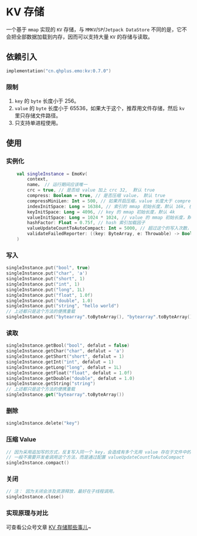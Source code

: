 # KV 存储

一个基于 `mmap` 实现的 `KV` 存储，与 `MMKV`/`SP`/`Jetpack DataStore` 不同的是，它不会把全部数据加载到内存，因而可以支持大量 `KV` 的存储与读取。

## 依赖引入

```kts
implementation("cn.qhplus.emo:kv:0.7.0")
```

### 限制

1. `key` 的 `byte` 长度小于 256。
2. `value` 的 `byte` 长度小于 65536，如果大于这个，推荐用文件存储，然后 `kv` 里只存储文件路径。
3. 只支持单进程使用。

## 使用

### 实例化

```kotlin
    val singleInstance = EmoKv(
        context, 
        name， // 运行期间应该唯一
        crc = true, // 是否给 value 加上 crc 32,  默认 true
        compress: Boolean = true, // 是否压缩 value， 默认 true
        compressMiniLen: Int = 500, // 如果开启压缩，value 长度大于 compressMiniLen 才压缩，默认 500
        indexInitSpace: Long = 16384, // 索引的 mmap 初始长度，默认 16k, 在 0.75 的加载因子下可存储 600 个 kv .
        keyInitSpace: Long = 4096, // key 的 mmap 初始长度，默认 4k
        valueInitSpace: Long = 1024 * 1024, // value 的 mmap 初始长度，默认 1m
        hashFactor: Float = 0.75f, // hash 索引加载因子
        valueUpdateCountToAutoCompact: Int = 5000, // 超过这个的写入次数，则触发 value 文件压缩
        validateFailedReporter: ((key: ByteArray, e: Throwable) -> Boolean)? = null // 校验失败的回调
    )
```

### 写入

```kotlin
singleInstance.put("bool", true)
singleInstance.put("char", 'a')
singleInstance.put("short", 1)
singleInstance.put("int", 1)
singleInstance.put("long", 1L)
singleInstance.put("float", 1.0f)
singleInstance.put("double", 1.0)
singleInstance.put("string", "hello world")
// 上述都只是这个方法的便携重载
singleInstance.put("bytearray".toByteArray(), "bytearray".toByteArray())
```

### 读取

```kotlin
singleInstance.getBool("bool", defalut = false)
singleInstance.getChar("char", defalut = 'a')
singleInstance.getShort("short", defalut = 1)
singleInstance.getInt("int", defalut = 1)
singleInstance.getLong("long", defalut = 1L)
singleInstance.getFloat("float", defalut = 1.0f)
singleInstance.getDouble("double", defalut = 1.0)
singleInstance.getString("string")
// 上述都只是这个方法的便携重载
singleInstance.get("bytearray".toByteArray())
```

 ### 删除

 ```kotlin
singleInstance.delete("key")
 ```

  ### 压缩 Value

 ```kotlin
 // 因为采用追加写的方式，反复写入同一个 key，会造成有多个无用 value 存在于文件中的情况
 // 一般不需要开发者调用这个方法，而是通过配置 valueUpdateCountToAutoCompact
singleInstance.compact()
 ```

 ### 关闭

  ```kotlin
 // 注： 因为关闭会涉及资源释放，最好在子线程调用。
singleInstance.close()
 ```

 ### 实现原理与对比

可查看公众号文章 [KV 存储那些事儿](https://mp.weixin.qq.com/s?__biz=Mzk0OTMzMjE2OQ==&mid=2247483990&idx=1&sn=8c8cdcd39bae07c8f13b852ed50a44da&chksm=c358b3f0f42f3ae6a2ca8f53fffb6310b330fc05bc74e6d278e3491af7689a018bc4ec3d5870&token=705170082&lang=zh_CN#rd)~

